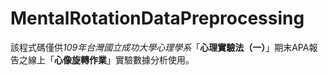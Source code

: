 # MentalRotationDataPreprocessing

該程式碼僅供*109年台灣國立成功大學心理學系*「**心理實驗法（一）**」期末APA報告之線上「**心像旋轉作業**」實驗數據分析使用。
